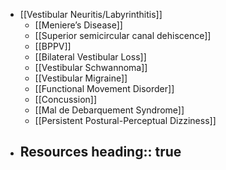 - [[Vestibular Neuritis/Labyrinthitis]]
	- [[Meniere’s Disease]]
	- [[Superior semicircular canal dehiscence]]
	- [[BPPV]]
	- [[Bilateral Vestibular Loss]]
	- [[Vestibular Schwannoma]]
	- [[Vestibular Migraine]]
	- [[Functional Movement Disorder]]
	- [[Concussion]]
	- [[Mal de Debarquement Syndrome]]
	- [[Persistent Postural-Perceptual Dizziness]]
- Resources
  heading:: true
	-